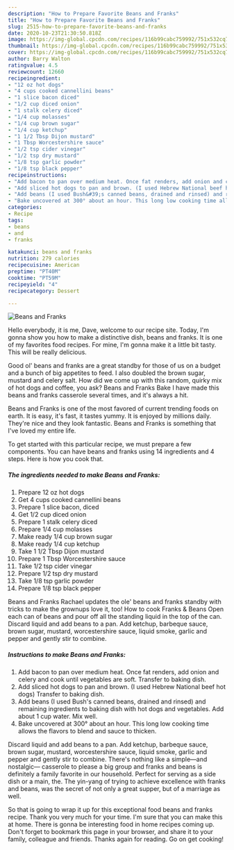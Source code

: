 ```yaml
---
description: "How to Prepare Favorite Beans and Franks"
title: "How to Prepare Favorite Beans and Franks"
slug: 2515-how-to-prepare-favorite-beans-and-franks
date: 2020-10-23T21:30:50.818Z
image: https://img-global.cpcdn.com/recipes/116b99cabc759992/751x532cq70/beans-and-franks-recipe-main-photo.jpg
thumbnail: https://img-global.cpcdn.com/recipes/116b99cabc759992/751x532cq70/beans-and-franks-recipe-main-photo.jpg
cover: https://img-global.cpcdn.com/recipes/116b99cabc759992/751x532cq70/beans-and-franks-recipe-main-photo.jpg
author: Barry Walton
ratingvalue: 4.5
reviewcount: 12660
recipeingredient:
- "12 oz hot dogs"
- "4 cups cooked cannellini beans"
- "1 slice bacon diced"
- "1/2 cup diced onion"
- "1 stalk celery diced"
- "1/4 cup molasses"
- "1/4 cup brown sugar"
- "1/4 cup ketchup"
- "1 1/2 Tbsp Dijon mustard"
- "1 Tbsp Worcestershire sauce"
- "1/2 tsp cider vinegar"
- "1/2 tsp dry mustard"
- "1/8 tsp garlic powder"
- "1/8 tsp black pepper"
recipeinstructions:
- "Add bacon to pan over medium heat. Once fat renders, add onion and celery and cook until vegetables are soft. Transfer to baking dish."
- "Add sliced hot dogs to pan and brown. (I used Hebrew National beef hot dogs) Transfer to baking dish."
- "Add beans (I used Bush&#39;s canned beans, drained and rinsed) and remaining ingredients to baking dish with hot dogs and vegetables. Add about 1 cup water. Mix well."
- "Bake uncovered at 300° about an hour. This long low cooking time allows the flavors to blend and sauce to thicken."
categories:
- Recipe
tags:
- beans
- and
- franks

katakunci: beans and franks 
nutrition: 279 calories
recipecuisine: American
preptime: "PT40M"
cooktime: "PT59M"
recipeyield: "4"
recipecategory: Dessert

---
```



![Beans and Franks](https://img-global.cpcdn.com/recipes/116b99cabc759992/751x532cq70/beans-and-franks-recipe-main-photo.jpg)

Hello everybody, it is me, Dave, welcome to our recipe site. Today, I'm gonna show you how to make a distinctive dish, beans and franks. It is one of my favorites food recipes. For mine, I'm gonna make it a little bit tasty. This will be really delicious.

Good ol&#39; beans and franks are a great standby for those of us on a budget and a bunch of big appetites to feed. I also doubled the brown sugar, mustard and celery salt. How did we come up with this random, quirky mix of hot dogs and coffee, you ask? Beans and Franks Bake I have made this beans and franks casserole several times, and it&#39;s always a hit.

Beans and Franks is one of the most favored of current trending foods on earth. It is easy, it's fast, it tastes yummy. It is enjoyed by millions daily. They're nice and they look fantastic. Beans and Franks is something that I've loved my entire life.


To get started with this particular recipe, we must prepare a few components. You can have beans and franks using 14 ingredients and 4 steps. Here is how you cook that.

<!--inarticleads1-->

##### The ingredients needed to make Beans and Franks:

1. Prepare 12 oz hot dogs
1. Get 4 cups cooked cannellini beans
1. Prepare 1 slice bacon, diced
1. Get 1/2 cup diced onion
1. Prepare 1 stalk celery diced
1. Prepare 1/4 cup molasses
1. Make ready 1/4 cup brown sugar
1. Make ready 1/4 cup ketchup
1. Take 1 1/2 Tbsp Dijon mustard
1. Prepare 1 Tbsp Worcestershire sauce
1. Take 1/2 tsp cider vinegar
1. Prepare 1/2 tsp dry mustard
1. Take 1/8 tsp garlic powder
1. Prepare 1/8 tsp black pepper


Beans and Franks Rachael updates the ole&#39; beans and franks standby with tricks to make the grownups love it, too! How to cook Franks &amp; Beans Open each can of beans and pour off all the standing liquid in the top of the can. Discard liquid and add beans to a pan. Add ketchup, barbeque sauce, brown sugar, mustard, worcestershire sauce, liquid smoke, garlic and pepper and gently stir to combine. 

<!--inarticleads2-->

##### Instructions to make Beans and Franks:

1. Add bacon to pan over medium heat. Once fat renders, add onion and celery and cook until vegetables are soft. Transfer to baking dish.
1. Add sliced hot dogs to pan and brown. (I used Hebrew National beef hot dogs) Transfer to baking dish.
1. Add beans (I used Bush&#39;s canned beans, drained and rinsed) and remaining ingredients to baking dish with hot dogs and vegetables. Add about 1 cup water. Mix well.
1. Bake uncovered at 300° about an hour. This long low cooking time allows the flavors to blend and sauce to thicken.


Discard liquid and add beans to a pan. Add ketchup, barbeque sauce, brown sugar, mustard, worcestershire sauce, liquid smoke, garlic and pepper and gently stir to combine. There&#39;s nothing like a simple—and nostalgic— casserole to please a big group and franks and beans is definitely a family favorite in our household. Perfect for serving as a side dish or a main, the. The yin-yang of trying to achieve excellence with franks and beans, was the secret of not only a great supper, but of a marriage as well. 

So that is going to wrap it up for this exceptional food beans and franks recipe. Thank you very much for your time. I'm sure that you can make this at home. There is gonna be interesting food in home recipes coming up. Don't forget to bookmark this page in your browser, and share it to your family, colleague and friends. Thanks again for reading. Go on get cooking!
